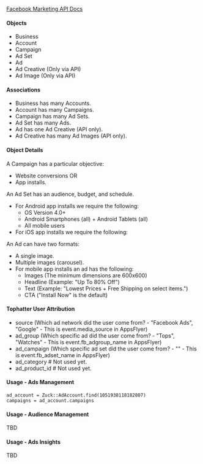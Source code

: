 [Facebook Marketing API Docs](https://developers.facebook.com/docs/reference/ads-api/)

#### Objects

- Business
- Account
- Campaign
- Ad Set
- Ad
- Ad Creative (Only via API)
- Ad Image (Only via API)

#### Associations

- Business has many Accounts.
- Account has many Campaigns.
- Campaign has many Ad Sets.
- Ad Set has many Ads.
- Ad has one Ad Creative (API only).
- Ad Creative has many Ad Images (API only).

#### Object Details

A Campaign has a particular objective:
- Website conversions OR
- App installs.

An Ad Set has an audience, budget, and schedule.
- For Android app installs we require the following:
  * OS Version 4.0+
  * Android Smartphones (all) + Android Tablets (all)
  * All mobile users
- For iOS app installs we require the following:

An Ad can have two formats:
- A single image.
- Multiple images (carousel).
- For mobile app installs an ad has the following:
  * Images (The minimum dimensions are 600x600)
  * Headline (Example: "Up To 80% Off")
  * Text (Example: "Lowest Prices + Free Shipping on select items.")
  * CTA ("Install Now" is the default)

#### Tophatter User Attribution

- source (Which ad network did the user come from? - "Facebook Ads", "Google" - This is event.media_source in AppsFlyer)
- ad_group (Which specific ad did the user come from? - "Tops", "Watches" - This is event.fb_adgroup_name in AppsFlyer)
- ad_campaign (Which specific ad set did the user come from? - "" - This is event.fb_adset_name in AppsFlyer)
- ad_category # Not used yet.
- ad_product_id # Not used yet.

#### Usage - Ads Management

```
ad_account = Zuck::AdAccount.find(1051938118182807)
campaigns = ad_account.campaigns
```

#### Usage - Audience Management

TBD

#### Usage - Ads Insights

TBD
